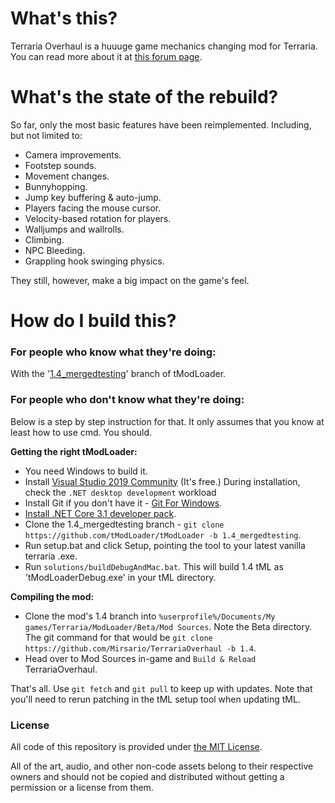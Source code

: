 # What's this?
Terraria Overhaul is a huuuge game mechanics changing mod for Terraria. You can read more about it at [this forum page](https://forums.terraria.org/index.php?threads/.60369/).

# What's the state of the rebuild?
So far, only the most basic features have been reimplemented. Including, but not limited to:
- Camera improvements.
- Footstep sounds.
- Movement changes.
- Bunnyhopping.
- Jump key buffering & auto-jump.
- Players facing the mouse cursor.
- Velocity-based rotation for players.
- Walljumps and wallrolls.
- Climbing.
- NPC Bleeding.
- Grappling hook swinging physics.

They still, however, make a big impact on the game's feel.

# How do I build this?

### For people who know what they're doing:
With the '[1.4_mergedtesting](https://github.com/tModLoader/tModLoader/tree/1.4_mergedtesting)' branch of tModLoader.

### For people who don't know what they're doing:
Below is a step by step instruction for that. It only assumes that you know at least how to use cmd. You should.

**Getting the right tModLoader:**
- You need Windows to build it.
- Install [Visual Studio 2019 Community](https://visualstudio.microsoft.com/thank-you-downloading-visual-studio/?sku=Community&rel=16) (It's free.)
During installation, check the `.NET desktop development` workload
- Install Git if you don't have it - [Git For Windows](https://git-scm.com/download/win).
- [Install .NET Core 3.1 developer pack](https://dotnet.microsoft.com/download/visual-studio-sdks).
- Clone the 1.4_mergedtesting branch - `git clone https://github.com/tModLoader/tModLoader -b 1.4_mergedtesting`.
- Run setup.bat and click Setup, pointing the tool to your latest vanilla terraria .exe.
- Run `solutions/buildDebugAndMac.bat`. This will build 1.4 tML as 'tModLoaderDebug.exe' in your tML directory.

**Compiling the mod:**
- Clone the mod's 1.4 branch into `%userprofile%/Documents/My games/Terraria/ModLoader/Beta/Mod Sources`. Note the Beta directory.
The git command for that would be `git clone https://github.com/Mirsario/TerrariaOverhaul -b 1.4`.
- Head over to Mod Sources in-game and `Build & Reload` TerrariaOverhaul.

That's all. Use `git fetch` and `git pull` to keep up with updates. Note that you'll need to rerun patching in the tML setup tool when updating tML.

### License
All code of this repository is provided under [the MIT License](https://github.com/Mirsario/TerrariaOverhaul/blob/1.4/LICENSE.md).

All of the art, audio, and other non-code assets belong to their respective owners and should not be copied and distributed without getting a permission or a license from them.
